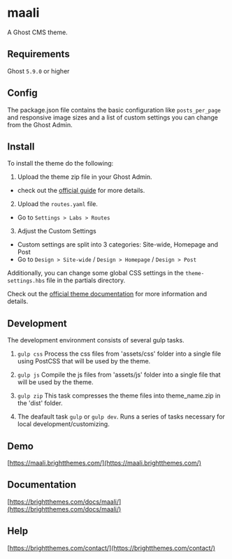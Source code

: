 # maali

A Ghost CMS theme.


## Requirements

Ghost `5.9.0` or higher


## Config

The package.json file contains the basic configuration like `posts_per_page` 
and responsive image sizes and a list of custom settings you can change from the Ghost Admin.


## Install

To install the theme do the following:
1. Upload the theme zip file in your Ghost Admin.
- check out the [official guide](https://ghost.org/help/installing-a-theme/) for more details.

2. Upload the `routes.yaml` file.
- Go to `Settings > Labs > Routes`

3. Adjust the Custom Settings
- Custom settings are split into 3 categories: Site-wide, Homepage and Post
- Go to `Design > Site-wide` / `Design > Homepage` / `Design > Post` 

Additionally, you can change some global CSS settings in the `theme-settings.hbs` file in the partials directory.

Check out the [official theme documentation](https://brightthemes.com/docs/maali/) for more information and details.


## Development

The development environment consists of several gulp tasks.
1. `gulp css`
Process the css files from 'assets/css' folder into a single file using PostCSS 
that will be used by the theme.

2. `gulp js`
Compile the js files from 'assets/js' folder into a single file that will 
be used by the theme.

3. `gulp zip`
This task compresses the theme files into theme_name.zip in the 'dist' folder.

4. The deafault task `gulp` or `gulp dev`.
Runs a series of tasks necessary for local development/customizing.


## Demo

[https://maali.brightthemes.com/](https://maali.brightthemes.com/)


## Documentation

[https://brightthemes.com/docs/maali/](https://brightthemes.com/docs/maali/)


## Help

[https://brightthemes.com/contact/](https://brightthemes.com/contact/)
